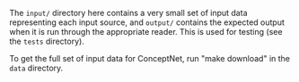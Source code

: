 The `input/` directory here contains a very small set of input data representing each input source, and `output/` contains the expected output when it is run through the appropriate reader. This is used for testing (see the `tests` directory).

To get the full set of input data for ConceptNet, run "make download" in the `data` directory.
